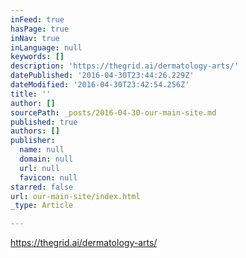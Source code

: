```yaml
---
inFeed: true
hasPage: true
inNav: true
inLanguage: null
keywords: []
description: 'https://thegrid.ai/dermatology-arts/'
datePublished: '2016-04-30T23:44:26.229Z'
dateModified: '2016-04-30T23:42:54.256Z'
title: ''
author: []
sourcePath: _posts/2016-04-30-our-main-site.md
published: true
authors: []
publisher:
  name: null
  domain: null
  url: null
  favicon: null
starred: false
url: our-main-site/index.html
_type: Article

---
```

https://thegrid.ai/dermatology-arts/